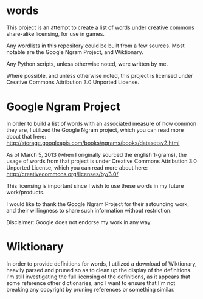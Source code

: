 words
=====

This project is an attempt to create a list of words under creative commons share-alike licensing, for use in games.

Any wordlists in this repository could be built from a few sources. Most notable are the Google Ngram Project, and Wiktionary.

Any Python scripts, unless otherwise noted, were written by me.

Where possible, and unless otherwise noted, this project is licensed under Creative Commons Attribution 3.0 Unported License.

Google Ngram Project
=====
In order to build a list of words with an associated measure of how common they are, I utilized the Google Ngram project, which you can read more about that here:
http://storage.googleapis.com/books/ngrams/books/datasetsv2.html

As of March 5, 2013 (when I originally sourced the english 1-grams), the usage of words from that project is under Creative Commons Attribution 3.0 Unported License, which you can read more about here:
http://creativecommons.org/licenses/by/3.0/

This licensing is important since I wish to use these words in my future work/products.

I would like to thank the Google Ngram Project for their astounding work, and their willingness to share such information without restriction.

Disclaimer: Google does not endorse my work in any way.

Wiktionary
=====
In order to provide definitions for words, I utilized a download of Wiktionary, heavily parsed and pruned so as to clean up the display of the definitions. I'm still investigating the full licensing of the definitions, as it appears that some reference other dictionaries, and I want to ensure that I'm not breaking any copyright by pruning references or something similar.
